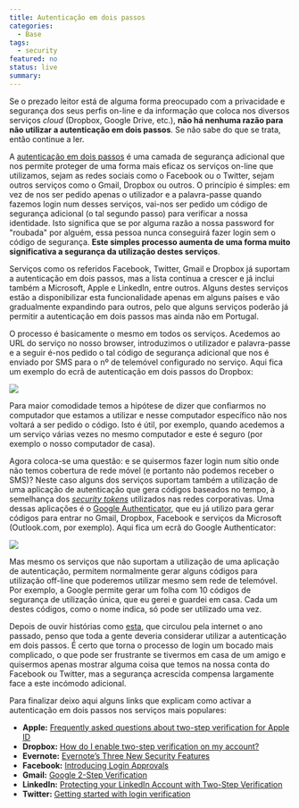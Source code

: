 ```yaml
---
title: Autenticação em dois passos
categories:
  - Base
tags:
  - security
featured: no
status: live
summary:
---
```

Se o prezado leitor está de alguma forma preocupado com a privacidade e segurança dos seus perfis on-line e da informação que coloca nos diversos serviços *cloud* (Dropbox, Google Drive, etc.), **não há nenhuma razão para não utilizar a autenticação em dois passos**. Se não sabe do que se trata, então continue a ler.

A [autenticação em dois passos](http://en.wikipedia.org/wiki/Multi-factor_authentication) é uma camada de segurança adicional que nos permite proteger de uma forma mais eficaz os serviços on-line que utilizamos, sejam as redes sociais como o Facebook ou o Twitter, sejam outros serviços como o Gmail, Dropbox ou outros. O princípio é simples: em vez de nos ser pedido apenas o utilizador e a palavra-passe quando fazemos login num desses serviços, vai-nos ser pedido um código de segurança adicional (o tal segundo passo) para verificar a nossa identidade. Isto significa que se por alguma razão a nossa password for "roubada" por alguém, essa pessoa nunca conseguirá fazer login sem o código de segurança. **Este simples processo aumenta de uma forma muito significativa a segurança da utilização destes serviços**.

Serviços como os referidos Facebook, Twitter, Gmail e Dropbox já suportam a autenticação em dois passos, mas a lista continua a crescer e já inclui também a Microsoft, Apple e LinkedIn, entre outros. Alguns destes serviços estão a disponibilizar esta funcionalidade apenas em alguns países e vão gradualmente expandindo para outros, pelo que alguns serviços poderão já permitir a autenticação em dois passos mas ainda não em Portugal.

O processo é basicamente o mesmo em todos os serviços. Acedemos ao URL do serviço no nosso browser, introduzimos o utilizador e palavra-passe e a seguir é-nos pedido o tal código de segurança adicional que nos é enviado por SMS para o nº de telemóvel configurado no serviço. Aqui fica um exemplo do ecrã de autenticação em dois passos do Dropbox:

![](https://31.media.tumblr.com/3f20cd3f689f1b6e6a5d9b149db8ec26/tumblr_inline_nd6mg8US921smkfgf.png)

Para maior comodidade temos a hipótese de dizer que confiarmos no computador que estamos a utilizar e nesse computador específico não nos voltará a ser pedido o código. Isto é útil, por exemplo, quando acedemos a um serviço várias vezes no mesmo computador e este é seguro (por exemplo o nosso computador de casa).

Agora coloca-se uma questão: e se quisermos fazer login num sítio onde não temos cobertura de rede móvel (e portanto não podemos receber o SMS)? Neste caso alguns dos serviços suportam também a utilização de uma aplicação de autenticação que gera códigos baseados no tempo, à semelhança dos *[security tokens](http://en.wikipedia.org/wiki/Security_token)* utilizados nas redes corporativas. Uma dessas aplicações é o [Google Authenticator](https://code.google.com/p/google-authenticator/), que eu já utilizo para gerar códigos para entrar no Gmail, Dropbox, Facebook e serviços da Microsoft (Outlook.com, por exemplo). Aqui fica um ecrã do Google Authenticator:

![](https://31.media.tumblr.com/fe1d603a15a704f1c960224b58717a13/tumblr_inline_nd6mgi9I711smkfgf.jpg)

Mas mesmo os serviços que não suportam a utilização de uma aplicação de autenticação, permitem normalmente gerar alguns códigos para utilização off-line que poderemos utilizar mesmo sem rede de telemóvel. Por exemplo, a Google permite gerar um folha com 10 códigos de segurança de utilização única, que eu gerei e guardei em casa. Cada um destes códigos, como o nome indica, só pode ser utilizado uma vez.

Depois de ouvir histórias como [esta](http://www.wired.com/gadgetlab/2012/08/apple-amazon-mat-honan-hacking/), que circulou pela internet o ano passado, penso que toda a gente deveria considerar utilizar a autenticação em dois passos. É certo que torna o processo de login um bocado mais complicado, o que pode ser frustrante se tivermos em casa de um amigo e quisermos apenas mostrar alguma coisa que temos na nossa conta do Facebook ou Twitter, mas a segurança acrescida compensa largamente face a este incómodo adicional.

Para finalizar deixo aqui alguns links que explicam como activar a autenticação em dois passos nos serviços mais populares:

* **Apple:** [Frequently asked questions about two-step verification for Apple ID](http://support.apple.com/kb/HT5570)
* **Dropbox:** [How do I enable two-step verification on my account?](https://www.dropbox.com/help/363)
* **Evernote:** [Evernote’s Three New Security Features](http://blog.evernote.com/blog/2013/05/30/evernotes-three-new-security-features/)
* **Facebook:** [Introducing Login Approvals](https://www.facebook.com/note.php?note_id=10150172618258920)
* **Gmail:** [Google 2-Step Verification](http://www.google.com/landing/2step/)
* **LinkedIn:** [Protecting your LinkedIn Account with Two-Step Verification](http://blog.linkedin.com/2013/05/31/protecting-your-linkedin-account-with-two-step-verification/)
* **Twitter:** [Getting started with login verification](https://blog.twitter.com/2013/getting-started-login-verification)